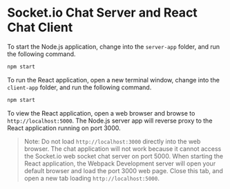 # Socket.io Chat Server and React Chat Client

To start the Node.js application, change into the `server-app` folder, and run the following command.

```bash
npm start
```

To run the React application, open a new terminal window, change into the `client-app` folder, and run the following command.

```bash
npm start
```

To view the React application, open a web browser and browse to `http://localhost:5000`. The Node.js server app will reverse proxy to the React application running on port 3000.

> Note: Do not load `http://localhost:3000` directly into the web browser. The chat application will not work because it cannot access the Socket.io web socket chat server on port 5000. When starting the React application, the Webpack Development server will open your default browser and load the port 3000 web page. Close this tab, and open a new tab loading `http://localhost:5000`.
